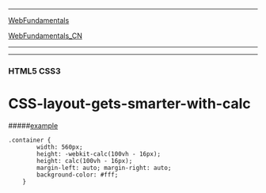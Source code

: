 
*** 
[WebFundamentals](https://github.com/google/WebFundamentals/blob/master/src/content/en/updates/posts/2012/03/CSS-layout-gets-smarter-with-calc.markdown)

[WebFundamentals_CN](https://github.com/google/WebFundamentals/blob/master/src/content/zh/updates/posts/2012/03/CSS-layout-gets-smarter-with-calc.markdown)

***
***

### HTML5 CSS3 

# CSS-layout-gets-smarter-with-calc

#####[example](http://www.imooc.com/code/4395)

    .container {
			width: 560px; 
			height: -webkit-calc(100vh - 16px); 
			height: calc(100vh - 16px);
			margin-left: auto; margin-right: auto;
			background-color: #fff;
		}
